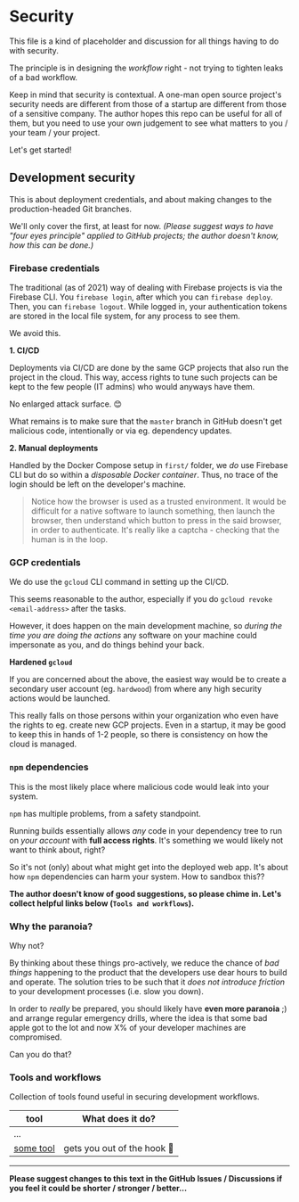 # Security

This file is a kind of placeholder and discussion for all things having to do with security.

The principle is in designing the *workflow* right - not trying to tighten leaks of a bad workflow.

Keep in mind that security is contextual. A one-man open source project's security needs are different from those of a startup are different from those of a sensitive company. The author hopes this repo can be useful for all of them, but you need to use your own judgement to see what matters to you / your team / your project.

Let's get started!


## Development security

This is about deployment credentials, and about making changes to the production-headed Git branches.

We'll only cover the first, at least for now. *(Please suggest ways to have "four eyes principle" applied to GitHub projects; the author doesn't know, how this can be done.)*


### Firebase credentials

The traditional (as of 2021) way of dealing with Firebase projects is via the Firebase CLI. You `firebase login`, after which you can `firebase deploy`. Then, you can `firebase logout`. While logged in, your authentication tokens are stored in the local file system, for any process to see them.

We avoid this.

**1. CI/CD**

Deployments via CI/CD are done by the same GCP projects that also run the project in the cloud. This way, access rights to tune such projects can be kept to the few people (IT admins) who would anyways have them.

No enlarged attack surface. 😊

What remains is to make sure that the `master` branch in GitHub doesn't get malicious code, intentionally or via eg. dependency updates.

**2. Manual deployments**

Handled by the Docker Compose setup in `first/` folder, we *do* use Firebase CLI but do so within a *disposable Docker container*. Thus, no trace of the login should be left on the developer's machine.

>Notice how the browser is used as a trusted environment. It would be difficult for a native software to launch something, then launch the browser, then understand which button to press in the said browser, in order to authenticate. It's really like a captcha - checking that the human is in the loop.


### GCP credentials

We do use the `gcloud` CLI command in setting up the CI/CD.

This seems reasonable to the author, especially if you do `gcloud revoke <email-address>` after the tasks.

However, it does happen on the main development machine, so *during the time you are doing the actions* any software on your machine could impersonate as you, and do things behind your back.

**Hardened `gcloud`**

If you are concerned about the above, the easiest way would be to create a secondary user account (eg. `hardwood`) from where any high security actions would be launched.

This really falls on those persons within your organization who even have the rights to eg. create new GCP projects. Even in a startup, it may be good to keep this in hands of 1-2 people, so there is consistency on how the cloud is managed.


### `npm` dependencies

This is the most likely place where malicious code would leak into your system.

`npm` has multiple problems, from a safety standpoint.

Running builds essentially allows *any* code in your dependency tree to run on *your account* with **full access rights**. It's something we would likely not want to think about, right?

So it's not (only) about what might get into the deployed web app. It's about how `npm` dependencies can harm your system. How to sandbox this??

**The author doesn't know of good suggestions, so please chime in. Let's collect helpful links below (`Tools and workflows`).**


### Why the paranoia?

Why not? 

By thinking about these things pro-actively, we reduce the chance of *bad things* happening to the product that the developers use dear hours to build and operate. The solution tries to be such that it *does not introduce friction* to your development processes (i.e. slow you down).

In order to *really* be prepared, you should likely have **even more paranoia** ;) and arrange regular emergency drills, where the idea is that some bad apple got to the lot and now X% of your developer machines are compromised.

Can you do that?

### Tools and workflows

Collection of tools found useful in securing development workflows.

|tool|What does it do?|
|---|---|
|...|
|[some tool](http://some.com)|gets you out of the hook 🐡|


<!--
## Operational security

tbd.

- access to the Firebase database contents (nothing to say??)

Write once we have something meaningful to say. 😇
-->

---

**Please suggest changes to this text in the GitHub Issues / Discussions if you feel it could be shorter / stronger / better...**